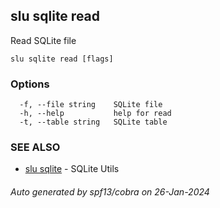 ## slu sqlite read

Read SQLite file

```
slu sqlite read [flags]
```

### Options

```
  -f, --file string    SQLite file
  -h, --help           help for read
  -t, --table string   SQLite table
```

### SEE ALSO

* [slu sqlite](slu_sqlite.md)	 - SQLite Utils

###### Auto generated by spf13/cobra on 26-Jan-2024
